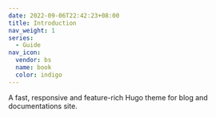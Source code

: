 ```yaml
---
date: 2022-09-06T22:42:23+08:00
title: Introduction
nav_weight: 1
series:
  - Guide
nav_icon:
  vendor: bs
  name: book
  color: indigo
---
```


A fast, responsive and feature-rich Hugo theme for blog and documentations site.
